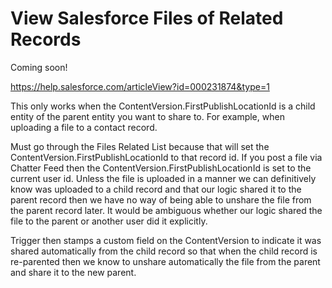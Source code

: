 View Salesforce Files of Related Records
========================================

Coming soon!

https://help.salesforce.com/articleView?id=000231874&type=1

This only works when the ContentVersion.FirstPublishLocationId is a child entity of the parent entity you want to share to.
For example, when uploading a file to a contact record.

Must go through the Files Related List because that will set the ContentVersion.FirstPublishLocationId to that record id.
If you post a file via Chatter Feed then the ContentVersion.FirstPublishLocationId is set to the current user id. Unless the file is uploaded in a manner we can definitively know was uploaded to a child record and that our logic
shared it to the parent record then we have no way of being able to unshare the file from the parent record later.
It would be ambiguous whether our logic shared the file to the parent or another user did it explicitly.

Trigger then stamps a custom field on the ContentVersion to indicate it was shared automatically from the child record
so that when the child record is re-parented then we know to unshare automatically the file from the parent and share it to the new parent.
